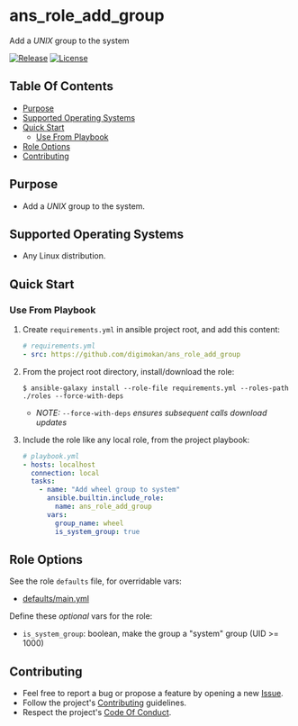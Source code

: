 # ans_role_add_group

Add a _UNIX_ group to the system

[![Release](https://img.shields.io/github/release/digimokan/ans_role_add_group.svg?label=release)](https://github.com/digimokan/ans_role_add_group/releases/latest "Latest Release Notes")
[![License](https://img.shields.io/badge/license-MIT-blue.svg?label=license)](LICENSE.md "Project License")

## Table Of Contents

* [Purpose](#purpose)
* [Supported Operating Systems](#supported-operating-systems)
* [Quick Start](#quick-start)
    * [Use From Playbook](#use-from-playbook)
* [Role Options](#role-options)
* [Contributing](#contributing)

## Purpose

* Add a _UNIX_ group to the system.

## Supported Operating Systems

* Any Linux distribution.

## Quick Start

### Use From Playbook

1. Create `requirements.yml` in ansible project root, and add this content:

   ```yaml
   # requirements.yml
   - src: https://github.com/digimokan/ans_role_add_group
   ```

2. From the project root directory, install/download the role:

   ```shell
   $ ansible-galaxy install --role-file requirements.yml --roles-path ./roles --force-with-deps
   ```

   * _NOTE:_ `--force-with-deps` _ensures subsequent calls download updates_

3. Include the role like any local role, from the project playbook:

   ```yaml
   # playbook.yml
   - hosts: localhost
     connection: local
     tasks:
       - name: "Add wheel group to system"
         ansible.builtin.include_role:
           name: ans_role_add_group
         vars:
           group_name: wheel
           is_system_group: true
   ```

## Role Options

See the role `defaults` file, for overridable vars:

  * [defaults/main.yml](../defaults/main.yml)

Define these _optional_ vars for the role:

  * `is_system_group`: boolean, make the group a "system" group (UID >= 1000)

## Contributing

* Feel free to report a bug or propose a feature by opening a new
  [Issue](https://github.com/digimokan/ans_role_add_group/issues).
* Follow the project's [Contributing](CONTRIBUTING.md) guidelines.
* Respect the project's [Code Of Conduct](CODE_OF_CONDUCT.md).

